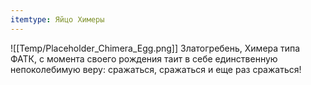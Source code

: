 ```yaml
---
itemtype: Яйцо Химеры
---
```

![[Temp/Placeholder_Chimera_Egg.png]]
Златогребень, Химера типа ФАТК, с момента своего рождения таит в себе единственную непоколебимую веру: сражаться, сражаться и еще раз сражаться!
